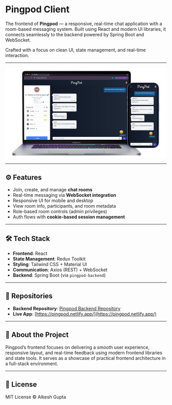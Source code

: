 # Pingpod Client

The frontend of **Pingpod** — a responsive, real-time chat application with a room-based messaging system. Built using React and modern UI libraries, it connects seamlessly to the backend powered by Spring Boot and WebSocket.

Crafted with a focus on clean UI, state management, and real-time interaction.

---

![Pingpod UI](./src/assets/display.png)

---

## ⚙️ Features

- Join, create, and manage **chat rooms**
- Real-time messaging via **WebSocket integration**
- Responsive UI for mobile and desktop
- View room info, participants, and room metadata
- Role-based room controls (admin privileges)
- Auth flows with **cookie-based session management**

---

## 🛠 Tech Stack

- **Frontend**: React
- **State Management**: Redux Toolkit
- **Styling**: Tailwind CSS + Material UI
- **Communication**: Axios (REST) + WebSocket
- **Backend**: Spring Boot (via `pingpod-backend`)

---

## 🔗 Repositories

- **Backend Repository**: [Pingpod Backend Repository](https://github.com/thealkeshgupta/pingpod-server.git)
- **Live App**: [https://pingpod.netlify.app/](https://pingpod.netlify.app/)

---

## 📁 About the Project

Pingpod’s frontend focuses on delivering a smooth user experience, responsive layout, and real-time feedback using modern frontend libraries and state tools. It serves as a showcase of practical frontend architecture in a full-stack environment.

---

## 📄 License

MIT License © Alkesh Gupta
